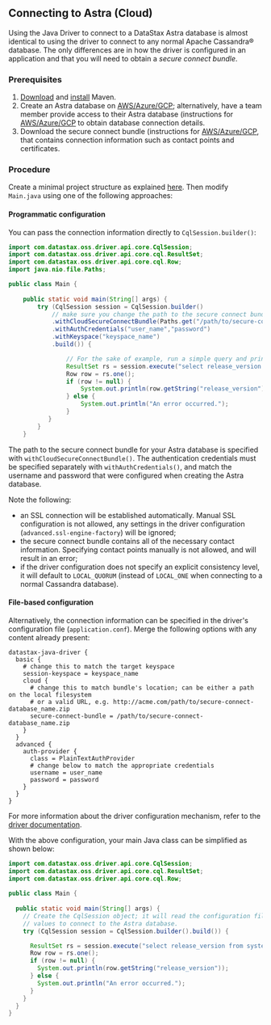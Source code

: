 <!--
Licensed to the Apache Software Foundation (ASF) under one
or more contributor license agreements.  See the NOTICE file
distributed with this work for additional information
regarding copyright ownership.  The ASF licenses this file
to you under the Apache License, Version 2.0 (the
"License"); you may not use this file except in compliance
with the License.  You may obtain a copy of the License at

  http://www.apache.org/licenses/LICENSE-2.0

Unless required by applicable law or agreed to in writing,
software distributed under the License is distributed on an
"AS IS" BASIS, WITHOUT WARRANTIES OR CONDITIONS OF ANY
KIND, either express or implied.  See the License for the
specific language governing permissions and limitations
under the License.
-->

## Connecting to Astra (Cloud)

Using the Java Driver to connect to a DataStax Astra database is almost identical to using
the driver to connect to any normal Apache Cassandra® database. The only differences are in how the
driver is configured in an application and that you will need to obtain a *secure connect bundle*.

### Prerequisites

1. [Download][Download Maven] and [install][Install Maven] Maven.
2. Create an Astra database on [AWS/Azure/GCP][Create an Astra database - AWS/Azure/GCP];
   alternatively, have a team member provide access to their
   Astra database (instructions for [AWS/Azure/GCP][Access an Astra database - AWS/Azure/GCP] to
   obtain database connection details.
3. Download the secure connect bundle (instructions for 
   [AWS/Azure/GCP][Download the secure connect bundle - AWS/Azure/GCP], that contains connection
   information such as contact points and certificates.

### Procedure

Create a minimal project structure as explained [here][minimal project structure]. Then modify
`Main.java` using one of the following approaches:

#### Programmatic configuration

You can pass the connection information directly to `CqlSession.builder()`:

```java
import com.datastax.oss.driver.api.core.CqlSession;
import com.datastax.oss.driver.api.core.cql.ResultSet;
import com.datastax.oss.driver.api.core.cql.Row;
import java.nio.file.Paths;

public class Main {
  
    public static void main(String[] args) {
        try (CqlSession session = CqlSession.builder()
            // make sure you change the path to the secure connect bundle below
            .withCloudSecureConnectBundle(Paths.get("/path/to/secure-connect-database_name.zip"))
            .withAuthCredentials("user_name","password")
            .withKeyspace("keyspace_name")
            .build()) {

                // For the sake of example, run a simple query and print the results
                ResultSet rs = session.execute("select release_version from system.local");
                Row row = rs.one();
                if (row != null) {
                    System.out.println(row.getString("release_version"));
                } else {
                    System.out.println("An error occurred.");
                }
           }
        }
    }
```

The path to the secure connect bundle for your Astra database is specified with
`withCloudSecureConnectBundle()`. The authentication credentials must be specified separately with
`withAuthCredentials()`, and match the username and password that were configured when creating the
Astra database.

Note the following:

* an SSL connection will be established automatically. Manual SSL configuration is not allowed, any
  settings in the driver configuration (`advanced.ssl-engine-factory`) will be ignored;
* the secure connect bundle contains all of the necessary contact information. Specifying contact
  points manually is not allowed, and will result in an error;
* if the driver configuration does not specify an explicit consistency level, it will default to
  `LOCAL_QUORUM` (instead of `LOCAL_ONE` when connecting to a normal Cassandra database). 

#### File-based configuration

Alternatively, the connection information can be specified in the driver's configuration file
(`application.conf`). Merge the following options with any content already present:
      
```properties
datastax-java-driver {
  basic {
    # change this to match the target keyspace
    session-keyspace = keyspace_name
    cloud {
      # change this to match bundle's location; can be either a path on the local filesystem
      # or a valid URL, e.g. http://acme.com/path/to/secure-connect-database_name.zip
      secure-connect-bundle = /path/to/secure-connect-database_name.zip
    }
  }
  advanced {
    auth-provider {
      class = PlainTextAuthProvider
      # change below to match the appropriate credentials
      username = user_name 
      password = password
    }
  }
}
```

For more information about the driver configuration mechanism, refer to the [driver documentation].
    
With the above configuration, your main Java class can be simplified as shown below:
    
```java
import com.datastax.oss.driver.api.core.CqlSession;
import com.datastax.oss.driver.api.core.cql.ResultSet;
import com.datastax.oss.driver.api.core.cql.Row;
    
public class Main {
    
  public static void main(String[] args) {
    // Create the CqlSession object; it will read the configuration file and pick the right
    // values to connect to the Astra database.
    try (CqlSession session = CqlSession.builder().build()) {

      ResultSet rs = session.execute("select release_version from system.local");
      Row row = rs.one();
      if (row != null) {
        System.out.println(row.getString("release_version"));
      } else {
        System.out.println("An error occurred.");
      }
    }
  }
}
```

[Download Maven]: https://maven.apache.org/download.cgi
[Install Maven]: https://maven.apache.org/install.html
[Create an Astra database - AWS/Azure/GCP]: https://docs.datastax.com/en/astra/docs/creating-your-astra-database.html
[Access an Astra database - AWS/Azure/GCP]: https://docs.datastax.com/en/astra/docs/obtaining-database-credentials.html#_sharing_your_secure_connect_bundle
[Download the secure connect bundle - AWS/Azure/GCP]: https://docs.datastax.com/en/astra/docs/obtaining-database-credentials.html
[minimal project structure]: ../core/integration/#minimal-project-structure
[driver documentation]: ../core/configuration/
